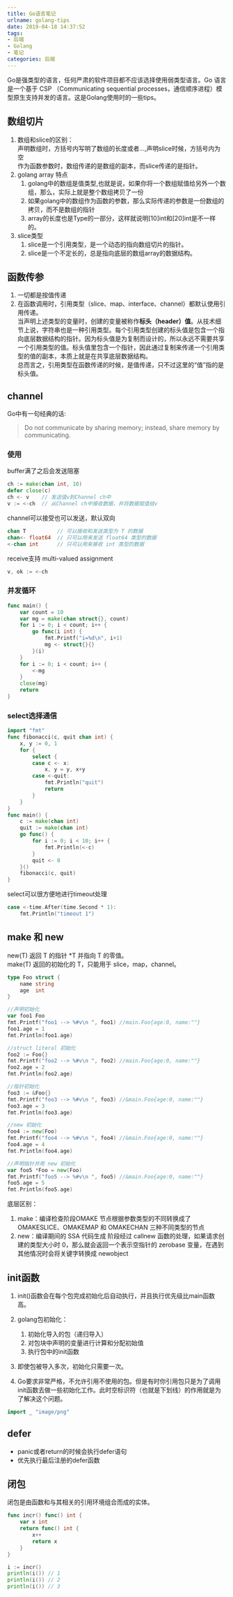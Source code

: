 ```yaml
---
title: Go语言笔记
urlname: golang-tips
date: 2019-04-18 14:37:52
tags:
- 后端
- Golang
- 笔记
categories: 后端
---
```


Go是强类型的语言，任何严肃的软件项目都不应该选择使用弱类型语言。Go 语言是一个基于 CSP （Communicating sequential processes，通信顺序进程）模型原生支持并发的语言。这是Golang使用时的一些tips。

<!-- more -->

## 数组切片
1. 数组和slice的区别：  
声明数组时，方括号内写明了数组的长度或者...,声明slice时候，方括号内为空  
作为函数参数时，数组传递的是数组的副本，而slice传递的是指针。
2. golang array 特点
    1. golang中的数组是值类型,也就是说，如果你将一个数组赋值给另外一个数组，那么，实际上就是整个数组拷贝了一份  
    2. 如果golang中的数组作为函数的参数，那么实际传递的参数是一份数组的拷贝，而不是数组的指针  
    3. array的长度也是Type的一部分，这样就说明[10]int和[20]int是不一样的。
3. slice类型  
    1. slice是一个引用类型，是一个动态的指向数组切片的指针。  
    2. slice是一个不定长的，总是指向底层的数组array的数据结构。

## 函数传参
1. 一切都是按值传递  
2. 在函数调用时，引用类型（slice、map、interface、channel）都默认使用引用传递。  
当声明上述类型的变量时，创建的变量被称作**标头（header）值**。从技术细节上说，字符串也是一种引用类型。每个引用类型创建的标头值是包含一个指向底层数据结构的指针。因为标头值是为复制而设计的，所以永远不需要共享一个引用类型的值。标头值里包含一个指针，因此通过复制来传递一个引用类型的值的副本，本质上就是在共享底层数据结构。  
总而言之，引用类型在函数传递的时候，是值传递，只不过这里的“值”指的是标头值。 


## channel
Go中有一句经典的话:
> Do not communicate by sharing memory; instead, share memory by communicating.

### 使用
buffer满了之后会发送阻塞
```go
ch := make(chan int, 10)
defer close(c)
ch <- v    // 发送值v到Channel ch中
v := <-ch  // 从Channel ch中接收数据，并将数据赋值给v
```
channel可以接受也可以发送，默认双向
```go
chan T          // 可以接收和发送类型为 T 的数据
chan<- float64  // 只可以用来发送 float64 类型的数据
<-chan int      // 只可以用来接收 int 类型的数据
````
receive支持 multi-valued assignment
```go
v, ok := <-ch
```
### 并发循环
```go
func main() {
    var count = 10
    var mg = make(chan struct{}, count)
    for i := 0; i < count; i++ {
        go func(i int) {
            fmt.Printf("i=%d\n", i+1)
            mg <- struct{}{}
        }(i)
    }
    for i := 0; i < count; i++ {
        <-mg
    }
    close(mg)
    return
}
```
### select选择通信
```go
import "fmt"
func fibonacci(c, quit chan int) {
	x, y := 0, 1
	for {
		select {
		case c <- x:
			x, y = y, x+y
		case <-quit:
			fmt.Println("quit")
			return
		}
	}
}
func main() {
	c := make(chan int)
	quit := make(chan int)
	go func() {
		for i := 0; i < 10; i++ {
			fmt.Println(<-c)
		}
		quit <- 0
	}()
	fibonacci(c, quit)
}
```
select可以很方便地进行timeout处理
```go
case <-time.After(time.Second * 1):
    fmt.Println("timeout 1")
```


## make 和 new
new(T) 返回 T 的指针 *T 并指向 T 的零值。  
make(T) 返回的初始化的 T，只能用于 slice，map，channel。
```go
type Foo struct {
    name string
    age  int
}

//声明初始化
var foo1 Foo
fmt.Printf("foo1 --> %#v\n ", foo1) //main.Foo{age:0, name:""}
foo1.age = 1
fmt.Println(foo1.age)

//struct literal 初始化
foo2 := Foo{}
fmt.Printf("foo2 --> %#v\n ", foo2) //main.Foo{age:0, name:""}
foo2.age = 2
fmt.Println(foo2.age)

//指针初始化
foo3 := &Foo{}
fmt.Printf("foo3 --> %#v\n ", foo3) //&main.Foo{age:0, name:""}
foo3.age = 3
fmt.Println(foo3.age)

//new 初始化
foo4 := new(Foo)
fmt.Printf("foo4 --> %#v\n ", foo4) //&main.Foo{age:0, name:""}
foo4.age = 4
fmt.Println(foo4.age)

//声明指针并用 new 初始化
var foo5 *Foo = new(Foo)
fmt.Printf("foo5 --> %#v\n ", foo5) //&main.Foo{age:0, name:""}
foo5.age = 5
fmt.Println(foo5.age)
```
底层区别： 
1. make：编译检查阶段OMAKE 节点根据参数类型的不同转换成了 OMAKESLICE、OMAKEMAP 和 OMAKECHAN 三种不同类型的节点
2. new：编译期间的 SSA 代码生成 阶段经过 callnew 函数的处理，如果请求创建的类型大小时 0，那么就会返回一个表示空指针的 zerobase 变量，在遇到其他情况时会将关键字转换成 newobject

## init函数
1. init()函数会在每个包完成初始化后自动执行，并且执行优先级比main函数高。
2. golang包初始化：
    1. 初始化导入的包（递归导入）
    2. 对包块中声明的变量进行计算和分配初始值
    3. 执行包中的init函数

3. 即使包被导入多次，初始化只需要一次。  
4. Go要求非常严格，不允许引用不使用的包。但是有时你引用包只是为了调用init函数去做一些初始化工作。此时空标识符（也就是下划线）的作用就是为了解决这个问题。
```go
import _ "image/png"
```

## defer
- panic或者return的时候会执行defer语句
- 优先执行最后注册的defer函数

## 闭包
闭包是由函数和与其相关的引用环境组合而成的实体。
```go
func incr() func() int {
	var x int
	return func() int {
		x++
		return x
	}
}

i := incr()
println(i()) // 1
println(i()) // 2
println(i()) // 3
```
